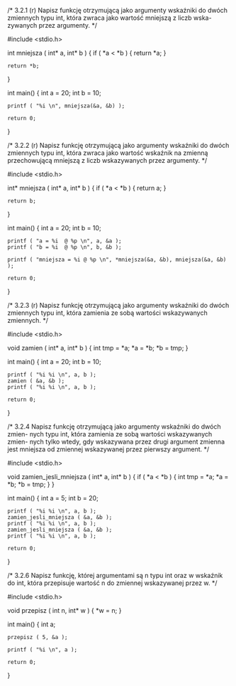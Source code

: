 /*
	3.2.1 (r) Napisz funkcję otrzymującą jako argumenty wskaźniki do dwóch
	zmiennych typu int, która zwraca jako wartość mniejszą z liczb wska-
	zywanych przez argumenty.
*/


#include <stdio.h>

int mniejsza ( int* a, int* b )
{
	if ( *a < *b )
	{
		return *a;
	}

	return *b;
}

int main()
{
	int a = 20;
	int b = 10;

	printf ( "%i \n", mniejsza(&a, &b) );

	return 0;
}

/*
	3.2.2 (r) Napisz funkcję otrzymującą jako argumenty wskaźniki do dwóch
	zmiennych typu int, która zwraca jako wartość wskaźnik na zmienną
	przechowującą mniejszą z liczb wskazywanych przez argumenty.
*/


#include <stdio.h>

int* mniejsza ( int* a, int* b )
{
	if ( *a < *b )
	{
		return a;
	}

	return b;
}


int main()
{
	int a = 20;
	int b = 10;

	printf ( "a = %i  @ %p \n", a, &a );
	printf ( "b = %i  @ %p \n", b, &b );

	printf ( "mniejsza = %i @ %p \n", *mniejsza(&a, &b), mniejsza(&a, &b) );

	return 0;
}


/*
	3.2.3 (r) Napisz funkcję otrzymującą jako argumenty wskaźniki do dwóch
	zmiennych typu int, która zamienia ze sobą wartości wskazywanych
	zmiennych.
*/

#include <stdio.h>

void zamien ( int* a, int* b )
{
	int tmp = *a;
	*a = *b;
	*b = tmp;
}

int main()
{
	int a = 20;
	int b = 10;

	printf ( "%i %i \n", a, b );
	zamien ( &a, &b );
	printf ( "%i %i \n", a, b );

	return 0;
}



/*
	3.2.4 Napisz funkcję otrzymującą jako argumenty wskaźniki do dwóch zmien-
	nych typu int, która zamienia ze sobą wartości wskazywanych zmien-
	nych tylko wtedy, gdy wskazywana przez drugi argument zmienna jest
	mniejsza od zmiennej wskazywanej przez pierwszy argument.
*/

#include <stdio.h>

void zamien_jesli_mniejsza ( int* a, int* b )
{
	if ( *a < *b )
	{
		int tmp = *a;
		*a = *b;
		*b = tmp;
	}
}

int main()
{
	int a = 5;
	int b = 20;

	printf ( "%i %i \n", a, b );
	zamien_jesli_mniejsza ( &a, &b );
	printf ( "%i %i \n", a, b );
	zamien_jesli_mniejsza ( &a, &b );
	printf ( "%i %i \n", a, b );

	return 0;
}


/*
	3.2.6 Napisz funkcję, której argumentami są n typu int oraz w wskaźnik
	do int, która przepisuje wartość n do zmiennej wskazywanej przez w.
*/


#include <stdio.h>

void przepisz ( int n, int* w )
{
	*w = n;
}

int main()
{
	int a;

	przepisz ( 5, &a );

	printf ( "%i \n", a );

	return 0;
}
